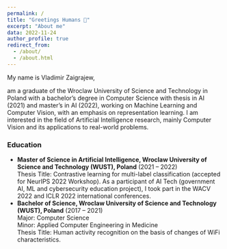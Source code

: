 ```yaml
---
permalink: /
title: "Greetings Humans 🖖"
excerpt: "About me"
data: 2022-11-24
author_profile: true
redirect_from:
  - /about/
  - /about.html
---
```


<i class="fa fa-resistance" aria-hidden="true"></i> My name is Vladimir Zaigrajew,

 am a graduate of the Wroclaw University of Science and Technology in Poland with a bachelor’s degree in Computer Science with thesis in AI (2021) and master’s in AI (2022), working on Machine Learning and Computer Vision, with an emphasis on representation learning. I am interested in the field of Artificial Intelligence research, mainly Computer Vision and its applications to real-world problems.
### Education
- **Master of Science in Artificial Intelligence, Wroclaw University of Science and Technology (WUST), Poland** (2021 – 2022) <br /> Thesis Title: Contrastive learning for multi-label classification (accepted for NeurIPS 2022 Workshop). As a participant of AI Tech (government AI, ML and cybersecurity education project), I took part in the WACV 2022 and ICLR 2022 international conferences.
- **Bachelor of Science, Wroclaw University of Science and Technology (WUST), Poland** (2017 – 2021) <br /> Major: Computer Science <br /> Minor: Applied Computer Engineering in Medicine <br /> Thesis Title: Human activity recognition on the basis of changes of WiFi characteristics.